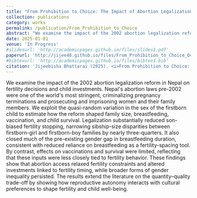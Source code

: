 ```yaml
---
title: "From Prohibition to Choice: The Impact of Abortion Legalization on Fertility and Child Investments in Nepal"
collection: publications
category: works
permalink: /publication/From_Prohibition_to_Choice
abstract: "We examine the impact of the 2002 abortion legalization reform in Nepal on fertility decisions and child investments. Nepal's abortion laws pre-2002 were one of the world's most stringent, criminalizing pregnancy terminations and prosecuting and imprisoning women and their family members. We exploit the quasi-random variation in the sex of the firstborn child to estimate how the reform shaped family size, breastfeeding, vaccination, and child survival. Legalization substantially reduced son-biased fertility stopping, narrowing sibship-size disparities between firstborn-girl and firstborn-boy families by nearly three-quarters. It also closed much of the pre-existing gender gap in breastfeeding duration, consistent with reduced reliance on breastfeeding as a fertility-spacing tool. By contrast, effects on vaccinations and survival were limited, reflecting that these inputs were less closely tied to fertility behavior. These findings show that abortion access relaxed fertility constraints and altered investments linked to fertility timing, while broader forms of gender inequality persisted. The results extend the literature on the quantity–quality trade-off by showing how reproductive autonomy interacts with cultural preferences to shape fertility and child well-being."
date: 2025-01-01
venue: 'In Progress'
#slidesurl: 'http://academicpages.github.io/files/slides1.pdf'
paperurl: 'http://jijee48.github.io/files/From_Prohibition_to_Choice_Oct2.pdf'
#bibtexurl: 'http://academicpages.github.io/files/bibtex1.bib'
citation: 'Jijeebisha Bhattarai (2025). <i>From Prohibition to Choice: The Impact of Abortion Legalization on Fertility and Child Investments in Nepal</i> (Working Paper)'
---
```


We examine the impact of the 2002 abortion legalization reform in Nepal on fertility decisions and child investments. Nepal's abortion laws pre-2002 were one of the world's most stringent, criminalizing pregnancy terminations and prosecuting and imprisoning women and their family members. We exploit the quasi-random variation in the sex of the firstborn child to estimate how the reform shaped family size, breastfeeding, vaccination, and child survival. Legalization substantially reduced son-biased fertility stopping, narrowing sibship-size disparities between firstborn-girl and firstborn-boy families by nearly three-quarters. It also closed much of the pre-existing gender gap in breastfeeding duration, consistent with reduced reliance on breastfeeding as a fertility-spacing tool. By contrast, effects on vaccinations and survival were limited, reflecting that these inputs were less closely tied to fertility behavior. These findings show that abortion access relaxed fertility constraints and altered investments linked to fertility timing, while broader forms of gender inequality persisted. The results extend the literature on the quantity–quality trade-off by showing how reproductive autonomy interacts with cultural preferences to shape fertility and child well-being.









